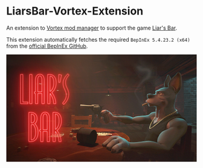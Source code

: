 # LiarsBar-Vortex-Extension

An extension to [Vortex mod manager](https://www.nexusmods.com/about/vortex/) to support the game [Liar's Bar](https://store.steampowered.com/app/3097560/Liars_Bar/).

This extension automatically fetches the required `BepInEx 5.4.23.2 (x64)` from the [official BepInEx GitHub](https://github.com/bepinex/bepinex).

<img alt="Liars Anti-Cheat Mod Banner" src="Liars Bar/gameart.png"/>
